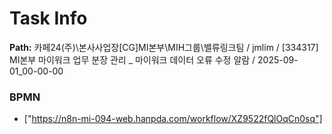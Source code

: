 # Task Info

**Path:** 카페24(주)\본사사업장\[CG]MI본부\MIH그룹\밸류링크팀 / jmlim / [334317] MI본부 마이워크 업무 분장 관리 _ 마이워크 데이터 오류 수정 알람 / 2025-09-01_00-00-00

### BPMN
- ["https://n8n-mi-094-web.hanpda.com/workflow/XZ9522fQlOqCn0sq"]

